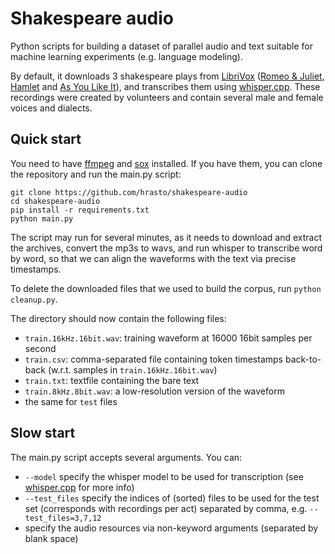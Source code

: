 # Shakespeare audio

Python scripts for building a dataset of parallel audio and text suitable for machine learning experiments (e.g. language modeling).

By default, it downloads 3 shakespeare plays from [LibriVox](https://librivox.org) ([Romeo & Juliet](https://librivox.org/romeo-and-juliet-version-4-by-william-shakespeare/), [Hamlet](https://librivox.org/hamlet-version-3-by-william-shakespeare/) and [As You Like It](https://librivox.org/as-you-like-it-version-3-by-william-shakespeare/)), and transcribes them using [whisper.cpp](https://github.com/ggerganov/whisper.cpp).
These recordings were created by volunteers and contain several male and female voices and dialects.

## Quick start

You need to have [ffmpeg](https://ffmpeg.org) and [sox](https://sourceforge.net/projects/sox/) installed.
If you have them, you can clone the repository and run the main.py script: 

```
git clone https://github.com/hrasto/shakespeare-audio
cd shakespeare-audio
pip install -r requirements.txt
python main.py
```

The script may run for several minutes, as it needs to download and extract the archives, convert the mp3s to wavs, and run whisper to transcribe word by word, so that we can align the waveforms with the text via precise timestamps.

To delete the downloaded files that we used to build the corpus, run `python cleanup.py`.

The directory should now contain the following files: 
- `train.16kHz.16bit.wav`: training waveform at 16000 16bit samples per second
- `train.csv`: comma-separated file containing token timestamps back-to-back (w.r.t. samples in `train.16kHz.16bit.wav`)
- `train.txt`: textfile containing the bare text
- `train.8kHz.8bit.wav`: a low-resolution version of the waveform
- the same for `test` files

## Slow start

The main.py script accepts several arguments. You can: 

- `--model` specify the whisper model to be used for transcription (see [whisper.cpp](https://github.com/ggerganov/whisper.cpp/tree/master/models) for more info)
- `--test_files` specify the indices of (sorted) files to be used for the test set (corresponds with recordings per act) separated by comma, e.g. `--test_files=3,7,12`
- specify the audio resources via non-keyword arguments (separated by blank space)

